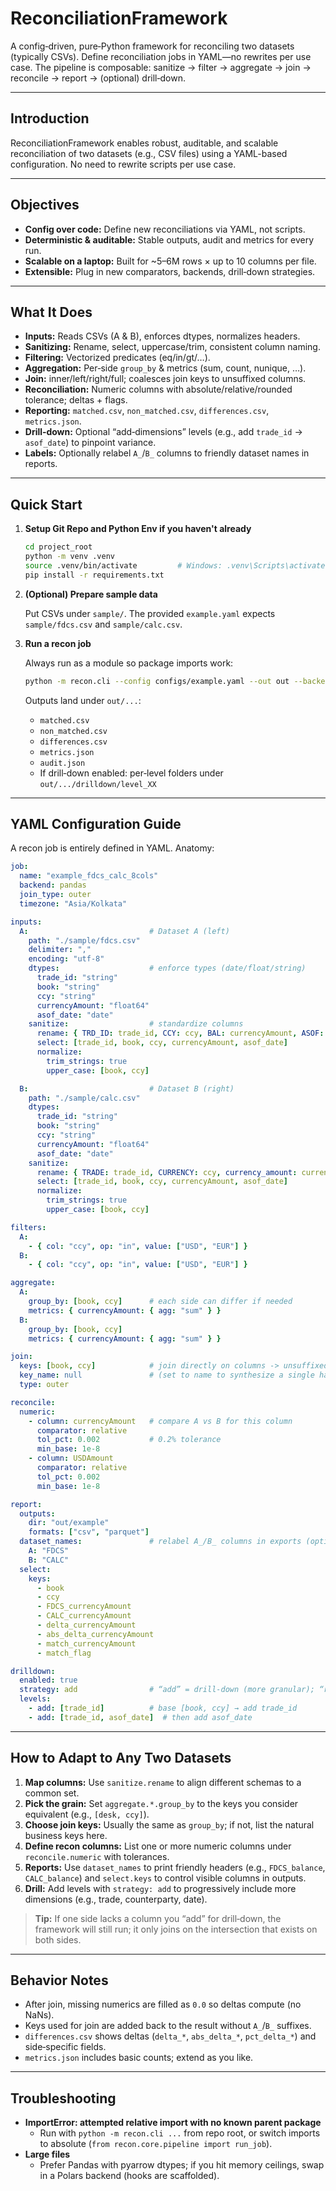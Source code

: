 # ReconciliationFramework

A config‑driven, pure‑Python framework for reconciling two datasets (typically CSVs). Define reconciliation jobs in YAML—no rewrites per use case. The pipeline is composable: sanitize → filter → aggregate → join → reconcile → report → (optional) drill‑down.

---

## Introduction

ReconciliationFramework enables robust, auditable, and scalable reconciliation of two datasets (e.g., CSV files) using a YAML-based configuration. No need to rewrite scripts per use case.

---

## Objectives

- **Config over code:** Define new reconciliations via YAML, not scripts.
- **Deterministic & auditable:** Stable outputs, audit and metrics for every run.
- **Scalable on a laptop:** Built for ~5–6M rows × up to 10 columns per file.
- **Extensible:** Plug in new comparators, backends, drill‑down strategies.

---

## What It Does

- **Inputs:** Reads CSVs (A & B), enforces dtypes, normalizes headers.
- **Sanitizing:** Rename, select, uppercase/trim, consistent column naming.
- **Filtering:** Vectorized predicates (eq/in/gt/…).
- **Aggregation:** Per‑side `group_by` & metrics (sum, count, nunique, …).
- **Join:** inner/left/right/full; coalesces join keys to unsuffixed columns.
- **Reconciliation:** Numeric columns with absolute/relative/rounded tolerance; deltas + flags.
- **Reporting:** `matched.csv`, `non_matched.csv`, `differences.csv`, `metrics.json`.
- **Drill‑down:** Optional “add‑dimensions” levels (e.g., add `trade_id` → `asof_date`) to pinpoint variance.
- **Labels:** Optionally relabel `A_`/`B_` columns to friendly dataset names in reports.

---

## Quick Start

1. **Setup Git Repo and Python Env if you haven't already**
    ```bash
    cd project_root
    python -m venv .venv
    source .venv/bin/activate         # Windows: .venv\Scripts\activate
    pip install -r requirements.txt   
    ```

2. **(Optional) Prepare sample data**

   Put CSVs under `sample/`. The provided `example.yaml` expects `sample/fdcs.csv` and `sample/calc.csv`.

3. **Run a recon job**

   Always run as a module so package imports work:
   ```bash
   python -m recon.cli --config configs/example.yaml --out out --backend pandas
   ```
   Outputs land under `out/...`:
   - `matched.csv`
   - `non_matched.csv`
   - `differences.csv`
   - `metrics.json`
   - `audit.json`
   - If drill‑down enabled: per‑level folders under `out/.../drilldown/level_XX`

---

## YAML Configuration Guide

A recon job is entirely defined in YAML. Anatomy:

```yaml
job:
  name: "example_fdcs_calc_8cols"
  backend: pandas
  join_type: outer
  timezone: "Asia/Kolkata"

inputs:
  A:                           # Dataset A (left)
    path: "./sample/fdcs.csv"
    delimiter: ","
    encoding: "utf-8"
    dtypes:                    # enforce types (date/float/string)
      trade_id: "string"
      book: "string"
      ccy: "string"
      currencyAmount: "float64"
      asof_date: "date"
    sanitize:                  # standardize columns
      rename: { TRD_ID: trade_id, CCY: ccy, BAL: currencyAmount, ASOF: asof_date }
      select: [trade_id, book, ccy, currencyAmount, asof_date]
      normalize:
        trim_strings: true
        upper_case: [book, ccy]

  B:                           # Dataset B (right)
    path: "./sample/calc.csv"
    dtypes:
      trade_id: "string"
      book: "string"
      ccy: "string"
      currencyAmount: "float64"
      asof_date: "date"
    sanitize:
      rename: { TRADE: trade_id, CURRENCY: ccy, currency_amount: currencyAmount, ASOF: asof_date }
      select: [trade_id, book, ccy, currencyAmount, asof_date]
      normalize:
        trim_strings: true
        upper_case: [book, ccy]

filters:
  A:
    - { col: "ccy", op: "in", value: ["USD", "EUR"] }
  B:
    - { col: "ccy", op: "in", value: ["USD", "EUR"] }

aggregate:
  A:
    group_by: [book, ccy]      # each side can differ if needed
    metrics: { currencyAmount: { agg: "sum" } }
  B:
    group_by: [book, ccy]
    metrics: { currencyAmount: { agg: "sum" } }

join:
  keys: [book, ccy]            # join directly on columns -> unsuffixed keys in results
  key_name: null               # (set to name to synthesize a single hashed key ex: recon_key)
  type: outer

reconcile:
  numeric:
    - column: currencyAmount   # compare A vs B for this column
      comparator: relative
      tol_pct: 0.002           # 0.2% tolerance
      min_base: 1e-8
    - column: USDAmount
      comparator: relative
      tol_pct: 0.002
      min_base: 1e-8

report:
  outputs:
    dir: "out/example"
    formats: ["csv", "parquet"]
  dataset_names:               # relabel A_/B_ columns in exports (optional)
    A: "FDCS"
    B: "CALC"
  select:
    keys:
      - book
      - ccy
      - FDCS_currencyAmount
      - CALC_currencyAmount
      - delta_currencyAmount
      - abs_delta_currencyAmount
      - match_currencyAmount
      - match_flag

drilldown:
  enabled: true
  strategy: add                # “add” = drill-down (more granular); “remove” = drill-up
  levels:
    - add: [trade_id]          # base [book, ccy] → add trade_id
    - add: [trade_id, asof_date]  # then add asof_date
```

---

## How to Adapt to Any Two Datasets

1. **Map columns:** Use `sanitize.rename` to align different schemas to a common set.
2. **Pick the grain:** Set `aggregate.*.group_by` to the keys you consider equivalent (e.g., `[desk, ccy]`).
3. **Choose join keys:** Usually the same as `group_by`; if not, list the natural business keys here.
4. **Define recon columns:** List one or more numeric columns under `reconcile.numeric` with tolerances.
5. **Reports:** Use `dataset_names` to print friendly headers (e.g., `FDCS_balance`, `CALC_balance`) and `select.keys` to control visible columns in outputs.
6. **Drill:** Add levels with `strategy: add` to progressively include more dimensions (e.g., trade, counterparty, date).

> **Tip:** If one side lacks a column you “add” for drill‑down, the framework will still run; it only joins on the intersection that exists on both sides.

---

## Behavior Notes

- After join, missing numerics are filled as `0.0` so deltas compute (no NaNs).
- Keys used for join are added back to the result without `A_`/`B_` suffixes.
- `differences.csv` shows deltas (`delta_*`, `abs_delta_*`, `pct_delta_*`) and side‑specific fields.
- `metrics.json` includes basic counts; extend as you like.

---

## Troubleshooting

- **ImportError: attempted relative import with no known parent package**
  - Run with `python -m recon.cli ...` from repo root, or switch imports to absolute (`from recon.core.pipeline import run_job`).
- **Large files**
  - Prefer Pandas with pyarrow dtypes; if you hit memory ceilings, swap in a Polars backend (hooks are scaffolded).
